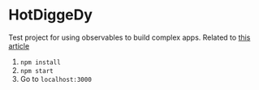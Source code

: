 # HotDiggeDy
Test project for using observables to build complex apps. Related to [this article](http://www.christianalfoni.com/articles/2016_03_27_Creating-apps-with-observables)

1. `npm install`
2. `npm start`
3. Go to `localhost:3000`
